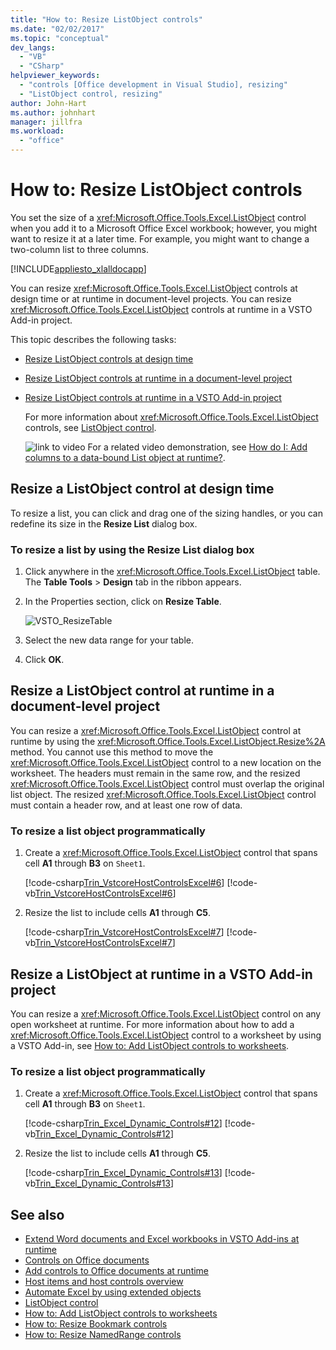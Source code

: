 ```yaml
---
title: "How to: Resize ListObject controls"
ms.date: "02/02/2017"
ms.topic: "conceptual"
dev_langs:
  - "VB"
  - "CSharp"
helpviewer_keywords:
  - "controls [Office development in Visual Studio], resizing"
  - "ListObject control, resizing"
author: John-Hart
ms.author: johnhart
manager: jillfra
ms.workload:
  - "office"
---
```

# How to: Resize ListObject controls
  You set the size of a <xref:Microsoft.Office.Tools.Excel.ListObject> control when you add it to a Microsoft Office Excel workbook; however, you might want to resize it at a later time. For example, you might want to change a two-column list to three columns.

 [!INCLUDE[appliesto_xlalldocapp](../vsto/includes/appliesto-xlalldocapp-md.md)]

 You can resize <xref:Microsoft.Office.Tools.Excel.ListObject> controls at design time or at runtime in document-level projects. You can resize <xref:Microsoft.Office.Tools.Excel.ListObject> controls at runtime in a VSTO Add-in project.

 This topic describes the following tasks:

- [Resize ListObject controls at design time](#designtime)

- [Resize ListObject controls at runtime in a document-level project](#runtimedoclevel)

- [Resize ListObject controls at runtime in a VSTO Add-in project](#runtimeaddin)

  For more information about <xref:Microsoft.Office.Tools.Excel.ListObject> controls, see [ListObject control](../vsto/listobject-control.md).

  ![link to video](../vsto/media/playvideo.gif "link to video") For a related video demonstration, see [How do I: Add columns to a data-bound List object at runtime?](http://go.microsoft.com/fwlink/?LinkID=130318).

##  <a name="designtime"></a> Resize a ListObject control at design time
 To resize a list, you can click and drag one of the sizing handles, or you can redefine its size in the **Resize List** dialog box.

### To resize a list by using the Resize List dialog box

1. Click anywhere in the  <xref:Microsoft.Office.Tools.Excel.ListObject> table. The **Table Tools** > **Design** tab in the ribbon appears.

2. In the Properties section, click on **Resize Table**.

    ![VSTO_ResizeTable](../vsto/media/vsto-resizetable.png)

3. Select the new data range for your table.

4. Click **OK**.

##  <a name="runtimedoclevel"></a> Resize a ListObject control at runtime in a document-level project
 You can resize a <xref:Microsoft.Office.Tools.Excel.ListObject> control at runtime by using the <xref:Microsoft.Office.Tools.Excel.ListObject.Resize%2A> method. You cannot use this method to move the <xref:Microsoft.Office.Tools.Excel.ListObject> control to a new location on the worksheet. The headers must remain in the same row, and the resized <xref:Microsoft.Office.Tools.Excel.ListObject> control must overlap the original list object. The resized <xref:Microsoft.Office.Tools.Excel.ListObject> control must contain a header row, and at least one row of data.

### To resize a list object programmatically

1. Create a <xref:Microsoft.Office.Tools.Excel.ListObject> control that spans cell **A1** through **B3** on `Sheet1`.

     [!code-csharp[Trin_VstcoreHostControlsExcel#6](../vsto/codesnippet/CSharp/Trin_VstcoreHostControlsExcelCS/Sheet1.cs#6)]
     [!code-vb[Trin_VstcoreHostControlsExcel#6](../vsto/codesnippet/VisualBasic/Trin_VstcoreHostControlsExcelVB/Sheet1.vb#6)]

2. Resize the list to include cells **A1** through **C5**.

     [!code-csharp[Trin_VstcoreHostControlsExcel#7](../vsto/codesnippet/CSharp/Trin_VstcoreHostControlsExcelCS/Sheet1.cs#7)]
     [!code-vb[Trin_VstcoreHostControlsExcel#7](../vsto/codesnippet/VisualBasic/Trin_VstcoreHostControlsExcelVB/Sheet1.vb#7)]

##  <a name="runtimeaddin"></a> Resize a ListObject at runtime in a VSTO Add-in project
 You can resize a <xref:Microsoft.Office.Tools.Excel.ListObject> control on any open worksheet at runtime. For more information about how to add a <xref:Microsoft.Office.Tools.Excel.ListObject> control to a worksheet by using a VSTO Add-in, see [How to: Add ListObject controls to worksheets](../vsto/how-to-add-listobject-controls-to-worksheets.md).

### To resize a list object programmatically

1. Create a <xref:Microsoft.Office.Tools.Excel.ListObject> control that spans cell **A1** through **B3** on `Sheet1`.

     [!code-csharp[Trin_Excel_Dynamic_Controls#12](../vsto/codesnippet/CSharp/Trin_Excel_Dynamic_Controls/ThisAddIn.cs#12)]
     [!code-vb[Trin_Excel_Dynamic_Controls#12](../vsto/codesnippet/VisualBasic/Trin_Excel_Dynamic_Controls/ThisAddIn.vb#12)]

2. Resize the list to include cells **A1** through **C5**.

     [!code-csharp[Trin_Excel_Dynamic_Controls#13](../vsto/codesnippet/CSharp/Trin_Excel_Dynamic_Controls/ThisAddIn.cs#13)]
     [!code-vb[Trin_Excel_Dynamic_Controls#13](../vsto/codesnippet/VisualBasic/Trin_Excel_Dynamic_Controls/ThisAddIn.vb#13)]

## See also
- [Extend Word documents and Excel workbooks in VSTO Add-ins at runtime](../vsto/extending-word-documents-and-excel-workbooks-in-vsto-add-ins-at-run-time.md)
- [Controls on Office documents](../vsto/controls-on-office-documents.md)
- [Add controls to Office documents at runtime](../vsto/adding-controls-to-office-documents-at-run-time.md)
- [Host items and host controls overview](../vsto/host-items-and-host-controls-overview.md)
- [Automate Excel by using extended objects](../vsto/automating-excel-by-using-extended-objects.md)
- [ListObject control](../vsto/listobject-control.md)
- [How to: Add ListObject controls to worksheets](../vsto/how-to-add-listobject-controls-to-worksheets.md)
- [How to: Resize Bookmark controls](../vsto/how-to-resize-bookmark-controls.md)
- [How to: Resize NamedRange controls](../vsto/how-to-resize-namedrange-controls.md)
